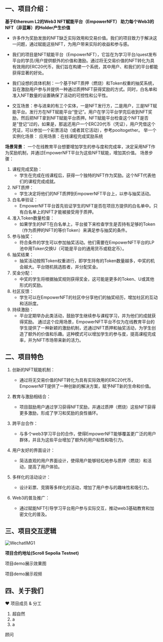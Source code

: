 ## 一、项目介绍：
**基于Ethereum L2的Web3 NFT赋能平台（EmpowerNFT） 助力每个Web3的NFT（非蓝筹）的Holder产生价值**
* 许多作为奖励发放的NFT缺乏实际效用和交易价值。我们的项目致力于解决这一问题，通过赋能这些NFT，为用户带来实际的收益和参与感。
  
* 我们的项目是NFT赋能平台（EmpowerNFT），它旨在为学习平台/quest发布平台的学员/用户提供额外的价值和激励。通过将无交易价值的NFT转化为具有效用的ERC20代币，我们旨在构建一个系统，其中用户、和我们的平台都能获得显著的好处。
* 我们设想的具体机制：一个基于NFT质押（燃烧）和Token权重的抽奖系统，旨在激励用户参与并提供一种通过质押NFT获得奖励的方式。同时，白名单和准入NFT数量的设置确保了活动的可控性和公平性。
* 交互场景：参与进来的有三个实体，一是NFT发行方，二是用户，三是NFT赋能平台。发行方在NFT赋能平台“登记”。用户在学习平台学完后收到NFT奖励，然后把NFT拿到NFT赋能平台质押。NFT赋能平台检查这个NFT是否是”登记“过的，如果是，那返还用户一个ERC20代币（凭证），用户凭借这个凭证，可以参加一个彩票活动（或者其它活动），参考pooltogether。
举一个实例化场景：
应用场景：在线课程完成奖励系统

**场景背景**：
一个在线教育平台想要增加学生的参与度和完成率，决定采用NFT作为奖励机制，并通过EmpowerNFT平台为这些NFT赋能，增加其价值。
场景步骤：
1. 课程完成奖励：
   - 学生在完成在线课程后，获得一个独特的NFT作为奖励。这个NFT代表他们的课程完成成就。
2. NFT质押：
   - 学生决定将他们的NFT质押到EmpowerNFT平台上，以参与抽奖活动。
3. 白名单验证：
   - EmpowerNFT平台首先验证学生的NFT是否在项目方提供的白名单中。只有白名单上的NFT才能被接受用于质押。
4. 准入Token数量检查：
   - 如果学生的NFT在白名单上，平台接下来检查学生是否持有足够的Token（作为质押的NFT的等价Token）来满足参与抽奖的条件。
5. 参与抽奖：
   - 符合条件的学生可以参加抽奖活动。他们需要在EmpowerNFT平台的LP池中用Token交换U（可能是平台的通用货币或稳定币）。
6. 抽奖结果：
   - 抽奖活动按照Token权重进行，即学生持有的Token数量越多，中奖的机会越大。平台随机挑选胜者，并分配奖金。
7. 奖金分配：
   - 中奖的学生将根据抽奖规则获得奖金，这可能是更多的Token、U或其他形式的奖励。
8. 社区反馈：
   - 学生可以在EmpowerNFT的社区中分享他们的抽奖经历，增加社区的互动和活跃度。
9. 持续激励：
   - 平台定期举办此类活动，鼓励学生继续参与课程学习，并为他们的成就获得奖励。
通过这个应用场景，EmpowerNFT平台不仅为在线教育平台的学生提供了一种新颖的激励机制，还通过NFT质押和抽奖活动，为学生创造了额外的价值和乐趣。这种模式可以增加学生的参与度，提高课程完成率，并为NFT市场带来新的活力。

## 二、项目特色

1. 创新的NFT赋能机制：
   - 通过将无交易价值的NFT转化为具有实际效用的ERC20代币，EmpowerNFT提供了一种创新的解决方案，赋予NFT新的生命和价值。

2. 教育与激励相结合：
   - 项目鼓励用户通过学习获得NFT奖励，并通过质押（燃烧）这些NFT获得更多激励，形成了学习和奖励的良性循环。

3. 跨平台合作：
   - 与多个web3学习平台的合作，使得EmpowerNFT能够覆盖更广泛的用户群体，并且为这些平台增加了额外的用户粘性和吸引力。

4. 用户友好的界面设计：
   - 简洁直观的用户界面设计，使得用户能够轻松地参与质押（燃烧）和活动，提高了用户体验。

5. 多样化的活动设计：
   - 设计彩票、竞猜等多样化的活动，增加了用户参与的趣味性和吸引力。

6.  Web3的普及推广：
    - 通过赋能NFT引导学习平台用户参与实际交互，推动web3基础教育和加密文化的普及。

## 三、项目交互逻辑

![WechatIMG1](https://github.com/bcopen/web3/assets/16407912/573a9d6d-de2a-4802-aee2-12bae5159d41)


**项目合约地址(Scroll Sepolia Testnet)**


项目demo展示效果图


项目demo展示视频


## 四、关于我们

❤️ 项目成员 & 分工
1. 超自然
2. a
3. a
   
顾问